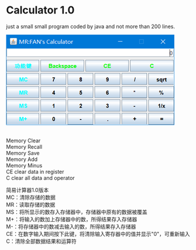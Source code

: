# Calculator 1.0

just a small small program coded by java  and not more than 200 lines.

![Image text](https://github.com/vanyongqi/Calculator/blob/master/Calculator/img/calculator.PNG)

<br>
    Memory Clear<br>
    Memory Recall<br>
    Memory Save<br>
    Memory Add<br>
    Memory Minus<br>
    CE clear data in register<br>
    C clear all data and operator<br>
  
简易计算器1.0版本<br>
    MC：清除存储的数据<br>
    MR：读取存储的数据<br>
    MS：将所显示的数存入存储器中，存储器中原有的数据被覆盖<br>
    M+：将输入的数加上存储器中的数，所得结果存入存储器<br>
    M-：将存储器中的数减去输入的数，所得结果存入存储器<br>
    CE：在数字输入期间按下此键，将清除输入寄存器中的值并显示"0"，可重新输入<br>
    C：清除全部数据结果和运算符<br>
    
